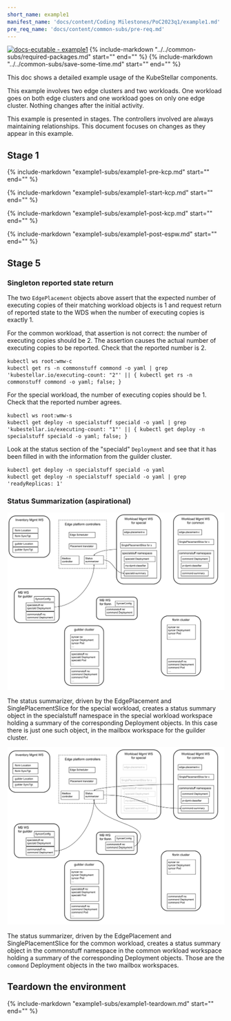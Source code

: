 ```yaml
---
short_name: example1
manifest_name: 'docs/content/Coding Milestones/PoC2023q1/example1.md'
pre_req_name: 'docs/content/common-subs/pre-req.md'
---
```

[![docs-ecutable - example1]({{config.repo_url}}/actions/workflows/docs-ecutable-example1.yml/badge.svg?branch={{config.ks_branch}})]({{config.repo_url}}/actions/workflows/docs-ecutable-example1.yml)
{%
   include-markdown "../../common-subs/required-packages.md"
   start="<!--required-packages-start-->"
   end="<!--required-packages-end-->"
%}
{%
   include-markdown "../../common-subs/save-some-time.md"
   start="<!--save-some-time-start-->"
   end="<!--save-some-time-end-->"
%}

This doc shows a detailed example usage of the KubeStellar components.

This example involves two edge clusters and two workloads.  One
workload goes on both edge clusters and one workload goes on only one
edge cluster.  Nothing changes after the initial activity.

This example is presented in stages.  The controllers involved are
always maintaining relationships.  This document focuses on changes as
they appear in this example.

## Stage 1

{%
   include-markdown "example1-subs/example1-pre-kcp.md"
   start="<!--example1-pre-kcp-start-->"
   end="<!--example1-pre-kcp-end-->"
%}

{%
   include-markdown "example1-subs/example1-start-kcp.md"
   start="<!--example1-start-kcp-start-->"
   end="<!--example1-start-kcp-end-->"
%}

{%
   include-markdown "example1-subs/example1-post-kcp.md"
   start="<!--example1-post-kcp-start-->"
   end="<!--example1-post-kcp-end-->"
%}

{%
   include-markdown "example1-subs/example1-post-espw.md"
   start="<!--example1-post-espw-start-->"
   end="<!--example1-post-espw-end-->"
%}

## Stage 5

### Singleton reported state return

The two `EdgePlacement` objects above assert that the expected number
of executing copies of their matching workload objects is 1 and
request return of reported state to the WDS when the number of
executing copies is exactly 1.

For the common workload, that assertion is not correct: the number of
executing copies should be 2.  The assertion causes the actual number
of executing copies to be reported.  Check that the reported number is
2.

```shell
kubectl ws root:wmw-c
kubectl get rs -n commonstuff commond -o yaml | grep 'kubestellar.io/executing-count: "2"' || { kubectl get rs -n commonstuff commond -o yaml; false; }
```

For the special workload, the number of executing copies should be 1.
Check that the reported number agrees.

```shell
kubectl ws root:wmw-s
kubectl get deploy -n specialstuff speciald -o yaml | grep 'kubestellar.io/executing-count: "1"' || { kubectl get deploy -n specialstuff speciald -o yaml; false; }
```

Look at the status section of the "speciald" `Deployment` and see that
it has been filled in with the information from the guilder cluster.

```shell
kubectl get deploy -n specialstuff speciald -o yaml
kubectl get deploy -n specialstuff speciald -o yaml | grep 'readyReplicas: 1'
```

### Status Summarization (aspirational)

![Summarization for special](Edge-PoC-2023q1-Scenario-1-stage-5s.svg "Status summarization for special")

The status summarizer, driven by the EdgePlacement and
SinglePlacementSlice for the special workload, creates a status
summary object in the specialstuff namespace in the special workload
workspace holding a summary of the corresponding Deployment objects.
In this case there is just one such object, in the mailbox workspace
for the guilder cluster.

![Summarization for common](Edge-PoC-2023q1-Scenario-1-stage-5c.svg "Status summarization for common")

The status summarizer, driven by the EdgePlacement and
SinglePlacementSlice for the common workload, creates a status summary
object in the commonstuff namespace in the common workload workspace
holding a summary of the corresponding Deployment objects.  Those are
the `commond` Deployment objects in the two mailbox workspaces.

## Teardown the environment

{%
   include-markdown "example1-subs/example1-teardown.md"
   start="<!--example1-teardown-start-->"
   end="<!--example1-teardown-end-->"
%}
